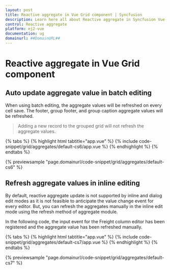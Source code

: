 ```yaml
---
layout: post
title: Reactive aggregate in Vue Grid component | Syncfusion
description: Learn here all about Reactive aggregate in Syncfusion Vue Grid component of Syncfusion Essential JS 2 and more.
control: Reactive aggregate 
platform: ej2-vue
documentation: ug
domainurl: ##DomainURL##
---
```


# Reactive aggregate in Vue Grid component

## Auto update aggregate value in batch editing

When using batch editing, the aggregate values will be refreshed on every cell save. The footer, group footer, and group caption aggregate values will be refreshed.

> Adding a new record to the grouped grid will not refresh the aggregate values.

{% tabs %}
{% highlight html tabtitle="app.vue" %}
{% include code-snippet/grid/aggregates/default-cs6/app.vue %}
{% endhighlight %}
{% endtabs %}
        
{% previewsample "page.domainurl/code-snippet/grid/aggregates/default-cs6" %}

## Refresh aggregate values in inline editing

By default, reactive aggregate update is not supported by inline and dialog edit modes as it is not feasible to anticipate the value change event for every editor. But, you can refresh the aggregates manually in the inline edit mode using the refresh method of aggregate module.

In the following code, the input event for the Freight column editor has been registered and the aggregate value has been refreshed manually.

{% tabs %}
{% highlight html tabtitle="app.vue" %}
{% include code-snippet/grid/aggregates/default-cs7/app.vue %}
{% endhighlight %}
{% endtabs %}
        
{% previewsample "page.domainurl/code-snippet/grid/aggregates/default-cs7" %}